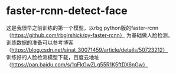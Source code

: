 # faster-rcnn-detect-face
   这是我很早之前训练的第一个模型，以rbg python版的faster-rcnn（https://github.com/rbgirshick/py-faster-rcnn）
为基础做人脸检测。<br>
   训练数据的准备可以参考博客（https://blog.csdn.net/sinat_30071459/article/details/50723212）<br>
   训练好的人脸检测模型下载，百度云地址（https://pan.baidu.com/s/1qFkGwZLg55R1K5ftDX6nGw）
   
